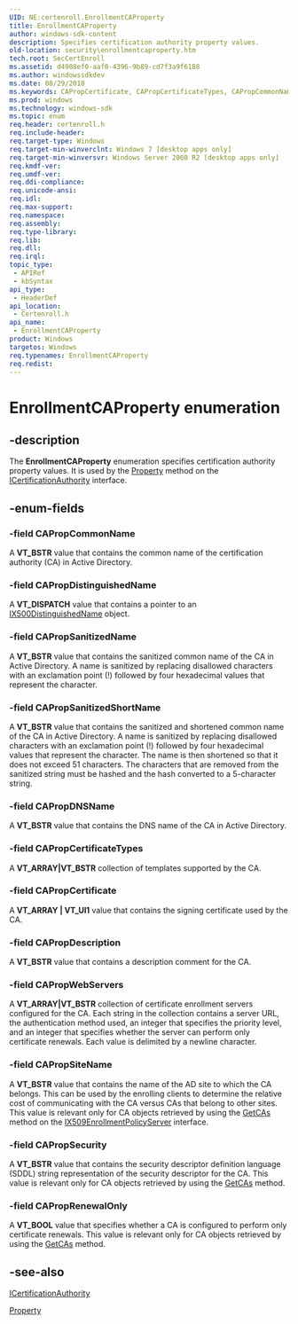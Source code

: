```yaml
---
UID: NE:certenroll.EnrollmentCAProperty
title: EnrollmentCAProperty
author: windows-sdk-content
description: Specifies certification authority property values.
old-location: security\enrollmentcaproperty.htm
tech.root: SecCertEnroll
ms.assetid: d4908ef0-aaf0-4396-9b89-cd7f3a9f6188
ms.author: windowssdkdev
ms.date: 08/29/2018
ms.keywords: CAPropCertificate, CAPropCertificateTypes, CAPropCommonName, CAPropDNSName, CAPropDescription, CAPropDistinguishedName, CAPropRenewalOnly, CAPropSanitizedName, CAPropSanitizedShortName, CAPropSecurity, CAPropSiteName, CAPropWebServers, EnrollmentCAProperty, EnrollmentCAProperty enumeration [Security], certenroll/CAPropCertificate, certenroll/CAPropCertificateTypes, certenroll/CAPropCommonName, certenroll/CAPropDNSName, certenroll/CAPropDescription, certenroll/CAPropDistinguishedName, certenroll/CAPropRenewalOnly, certenroll/CAPropSanitizedName, certenroll/CAPropSanitizedShortName, certenroll/CAPropSecurity, certenroll/CAPropSiteName, certenroll/CAPropWebServers, certenroll/EnrollmentCAProperty, security.enrollmentcaproperty
ms.prod: windows
ms.technology: windows-sdk
ms.topic: enum
req.header: certenroll.h
req.include-header: 
req.target-type: Windows
req.target-min-winverclnt: Windows 7 [desktop apps only]
req.target-min-winversvr: Windows Server 2008 R2 [desktop apps only]
req.kmdf-ver: 
req.umdf-ver: 
req.ddi-compliance: 
req.unicode-ansi: 
req.idl: 
req.max-support: 
req.namespace: 
req.assembly: 
req.type-library: 
req.lib: 
req.dll: 
req.irql: 
topic_type:
 - APIRef
 - kbSyntax
api_type:
 - HeaderDef
api_location:
 - Certenroll.h
api_name:
 - EnrollmentCAProperty
product: Windows
targetos: Windows
req.typenames: EnrollmentCAProperty
req.redist: 
---
```


# EnrollmentCAProperty enumeration


## -description


The <b>EnrollmentCAProperty</b> enumeration specifies certification authority property values. It is used by the <a href="https://msdn.microsoft.com/en-us/library/Ee338622(v=VS.85).aspx">Property</a> method on the <a href="https://msdn.microsoft.com/en-us/library/Ee338621(v=VS.85).aspx">ICertificationAuthority</a> interface.


## -enum-fields




### -field CAPropCommonName

A <b>VT_BSTR</b> value that contains the common name of the certification authority (CA) in Active Directory.


### -field CAPropDistinguishedName

A <b>VT_DISPATCH</b> value that contains a pointer to an <a href="https://msdn.microsoft.com/en-us/library/Aa377051(v=VS.85).aspx">IX500DistinguishedName</a> object.


### -field CAPropSanitizedName

A <b>VT_BSTR</b> value that contains the sanitized common  name of the CA in Active Directory. A name is sanitized by replacing disallowed characters with an exclamation point (!) followed by four hexadecimal values that represent the character.


### -field CAPropSanitizedShortName

A <b>VT_BSTR</b> value that contains the sanitized and shortened common  name of the CA in Active Directory. A name is sanitized by replacing disallowed characters with an exclamation point (!) followed by four hexadecimal values that represent the character. The name is then shortened so that it does not exceed 51 characters. The characters that are removed from the sanitized string must be hashed and the hash converted to a 5-character string.


### -field CAPropDNSName

A <b>VT_BSTR</b> value that contains the DNS  name of the CA in Active Directory.


### -field CAPropCertificateTypes

A <b>VT_ARRAY|VT_BSTR</b> collection of templates supported by the CA.


### -field CAPropCertificate

A <b>VT_ARRAY | VT_UI1</b> value that contains the signing certificate used by the CA.	


### -field CAPropDescription

A <b>VT_BSTR</b> value that contains a description comment for the CA.


### -field CAPropWebServers

A <b>VT_ARRAY|VT_BSTR</b> collection of certificate enrollment servers configured for the CA. Each string in the collection contains a server URL, the authentication method used, an integer that specifies the priority level, and an integer that specifies whether the server can perform only certificate renewals. Each value is delimited by a newline character.


### -field CAPropSiteName

A <b>VT_BSTR</b> value that contains the name of the AD site to which the CA belongs. This can be used by the enrolling clients to determine the relative cost of communicating with the CA versus CAs that belong to other sites. This value is relevant only for CA objects retrieved by using the <a href="https://msdn.microsoft.com/en-us/library/Ee351699(v=VS.85).aspx">GetCAs</a> method on the <a href="https://msdn.microsoft.com/en-us/library/Ee351692(v=VS.85).aspx">IX509EnrollmentPolicyServer</a> interface.


### -field CAPropSecurity

A <b>VT_BSTR</b> value that contains the security descriptor definition language (SDDL) string representation of the security descriptor for the CA. This value is relevant only for CA objects retrieved by using the <a href="https://msdn.microsoft.com/en-us/library/Ee351699(v=VS.85).aspx">GetCAs</a> method.


### -field CAPropRenewalOnly

A <b>VT_BOOL</b> value that specifies whether a CA is configured to perform only certificate renewals. This value is relevant only for CA objects retrieved by using the <a href="https://msdn.microsoft.com/en-us/library/Ee351699(v=VS.85).aspx">GetCAs</a> method.


## -see-also




<a href="https://msdn.microsoft.com/en-us/library/Ee338621(v=VS.85).aspx">ICertificationAuthority</a>



<a href="https://msdn.microsoft.com/en-us/library/Ee338622(v=VS.85).aspx">Property</a>
 

 


